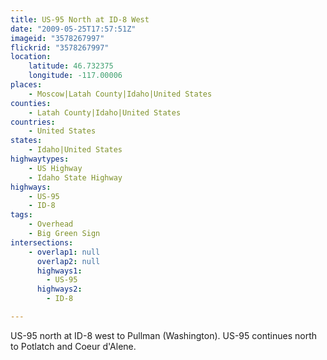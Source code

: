 ```yaml
---
title: US-95 North at ID-8 West
date: "2009-05-25T17:57:51Z"
imageid: "3578267997"
flickrid: "3578267997"
location:
    latitude: 46.732375
    longitude: -117.00006
places:
    - Moscow|Latah County|Idaho|United States
counties:
    - Latah County|Idaho|United States
countries:
    - United States
states:
    - Idaho|United States
highwaytypes:
    - US Highway
    - Idaho State Highway
highways:
    - US-95
    - ID-8
tags:
    - Overhead
    - Big Green Sign
intersections:
    - overlap1: null
      overlap2: null
      highways1:
        - US-95
      highways2:
        - ID-8

---
```

US-95 north at ID-8 west to Pullman (Washington). US-95 continues north to Potlatch and Coeur d'Alene.
